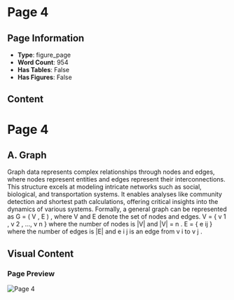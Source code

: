 # Page 4

## Page Information

- **Type**: figure_page
- **Word Count**: 954
- **Has Tables**: False
- **Has Figures**: False

## Content

# Page 4

## A. Graph

Graph data represents complex relationships through nodes and edges, where nodes represent entities and edges represent their interconnections. This structure excels at modeling intricate networks such as social, biological, and transportation systems. It enables analyses like community detection and shortest path calculations, offering critical insights into the dynamics of various systems. Formally, a general graph can be represented as G = ( V , E ) , where V and E denote the set of nodes and edges. V = { v 1 , v 2 , ..., v n } where the number of nodes is |V| and |V| = n . E = { e ij } where the number of edges is |E| and e i j is an edge from v i to v j .

## Visual Content

### Page Preview

![Page 4](/projects/llms/images/A_Survey_of_Large_Language_Models_on_Generative_Graph_Analytics_Query_Learning_and_Applications_page_4.png)
